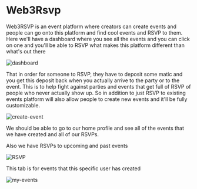 # Web3Rsvp
Web3RSVP is an event platform where creators can create events and people can go onto this platform and find cool events and RSVP to them. 
Here we'll have a dashboard where you see all the events and you can click on one and you'll be able to RSVP what makes this platform different than what's out there

![dashboard](https://user-images.githubusercontent.com/60979345/187667993-13922019-7901-40f6-b150-4c293b4be698.png)

That in order for someone to RSVP, they have to deposit some matic and you get this deposit back when you actually arrive to the party or to the event. 
This is to help fight against parties and events that get full of RSVP of people who never actually show up.
So in addition to just RSVP to existing events platform will also allow people to create new events and it'll be fully customizable.


![create-event](https://user-images.githubusercontent.com/60979345/187668557-0652a9d3-81b6-405f-a6e2-5828e1f5a110.png)

We should be able to go to our home profile and see all of the events that we have created and all of our RSVPs.

Also we have RSVPs to upcoming and past events

![RSVP](https://user-images.githubusercontent.com/60979345/187669168-fabdb77c-51ff-43eb-921b-e73a45800794.png)

This tab is for events that this specific user has created

![my-events](https://user-images.githubusercontent.com/60979345/187669585-2f88b97d-c24b-41d9-ae45-b6596b1afd7e.png)

